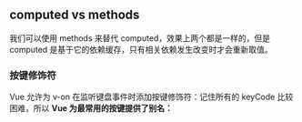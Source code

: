 ## computed vs methods

我们可以使用 methods 来替代 computed，效果上两个都是一样的，但是 computed 是基于它的依赖缓存，只有相关依赖发生改变时才会重新取值。

### 按键修饰符

Vue 允许为 v-on 在监听键盘事件时添加按键修饰符：记住所有的 keyCode 比较困难，所以 **Vue 为最常用的按键提供了别名：**